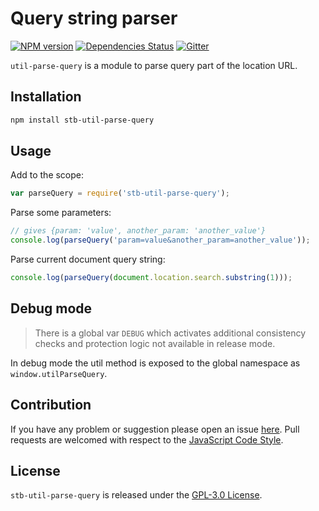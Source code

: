 Query string parser
===================

[![NPM version](https://img.shields.io/npm/v/stb-util-parse-query.svg?style=flat-square)](https://www.npmjs.com/package/stb-util-parse-query)
[![Dependencies Status](https://img.shields.io/david/stbsdk/util-parse-query.svg?style=flat-square)](https://david-dm.org/stbsdk/util-parse-query)
[![Gitter](https://img.shields.io/badge/gitter-join%20chat-blue.svg?style=flat-square)](https://gitter.im/DarkPark/stb)


`util-parse-query` is a module to parse query part of the location URL.


## Installation

```bash
npm install stb-util-parse-query
```


## Usage

Add to the scope:

```js
var parseQuery = require('stb-util-parse-query');
```

Parse some parameters:

```js
// gives {param: 'value', another_param: 'another_value'}
console.log(parseQuery('param=value&another_param=another_value'));
```

Parse current document query string:

```js
console.log(parseQuery(document.location.search.substring(1)));
```


## Debug mode

> There is a global var `DEBUG` which activates additional consistency checks and protection logic not available in release mode.

In debug mode the util method is exposed to the global namespace as `window.utilParseQuery`.


## Contribution

If you have any problem or suggestion please open an issue [here](https://github.com/stbsdk/util-parse-query/issues).
Pull requests are welcomed with respect to the [JavaScript Code Style](https://github.com/DarkPark/jscs).


## License

`stb-util-parse-query` is released under the [GPL-3.0 License](http://opensource.org/licenses/GPL-3.0).

